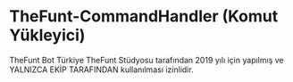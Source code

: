 # TheFunt-CommandHandler (Komut Yükleyici)
TheFunt Bot Türkiye
TheFunt Stüdyosu tarafından 2019 yılı için yapılmış ve YALNIZCA EKİP TARAFINDAN kullanılması izinlidir.
